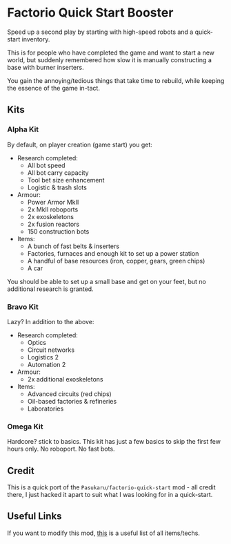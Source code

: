 Factorio Quick Start Booster
============================
Speed up a second play by starting with high-speed robots and a quick-start inventory.  

This is for people who have completed the game and want to start a new world, but suddenly remembered how slow it is
manually constructing a base with burner inserters.

You gain the annoying/tedious things that take time to rebuild, while keeping the essence of the game in-tact.

Kits
----
### Alpha Kit
By default, on player creation (game start) you get:

* Research completed:
  * All bot speed
  * All bot carry capacity
  * Tool bet size enhancement
  * Logistic & trash slots
* Armour:
  * Power Armor MkII
  * 2x MkII roboports
  * 2x exoskeletons 
  * 2x fusion reactors
  * 150 construction bots
* Items:
  * A bunch of fast belts & inserters
  * Factories, furnaces and enough kit to set up a power station
  * A handful of base resources (iron, copper, gears, green chips)
  * A car

You should be able to set up a small base and get on your feet, but no additional research is granted.

### Bravo Kit
Lazy? In addition to the above:

* Research completed:
  * Optics
  * Circuit networks
  * Logistics 2
  * Automation 2
* Armour:
  * 2x additional exoskeletons
* Items:
  * Advanced circuits (red chips)
  * Oil-based factories & refineries
  * Laboratories

### Omega Kit
Hardcore? stick to basics. This kit has just a few basics to skip the first few hours only. No roboport. No fast bots.

Credit
------
This is a quick port of the `Pasukaru/factorio-quick-start` mod - all credit there, I just hacked it apart to suit what
I was looking for in a quick-start.


Useful Links
------------
If you want to modify this mod, [this](https://wiki.factorio.com/Data.raw) is a useful list of all items/techs.
